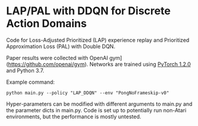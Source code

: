 # LAP/PAL with DDQN for Discrete Action Domains

Code for Loss-Adjusted Prioritized (LAP) experience replay and Prioritized Approximation Loss (PAL) with Double DQN.

Paper results were collected with OpenAI gym](https://github.com/openai/gym). Networks are trained using [PyTorch 1.2.0](https://github.com/pytorch/pytorch) and Python 3.7. 

Example command:
```
python main.py --policy "LAP_DDQN" --env "PongNoFrameskip-v0"
```

Hyper-parameters can be modified with different arguments to main.py and the parameter dicts in main.py. Code is set up to potentially run non-Atari environments, but the performance is mostly untested.

